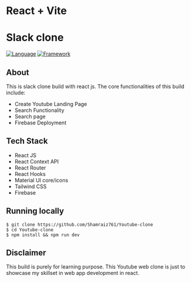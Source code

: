 # React + Vite

# Slack clone

[![Language](https://img.shields.io/badge/Language-Javascript-blue.svg?style=flat)](https://www.javascript.com/)
[![Framework](https://img.shields.io/badge/Framework-Reactjs-brightgreen.svg?style=flat)](https://reactjs.org/)


## About

This is slack clone build with react js. The core functionalities of this build include:


- Create Youtube Landing Page
- Search Functionality
- Search page
- Firebase Deployment 

## Tech Stack

- React JS
- React Context API
- React Router
- React Hooks
- Material UI core/icons
- Tailwind CSS
- Firebase




## Running locally

`$ git clone https://github.com/Shamraiz761/Youtube-clone` <br/>
`$ cd Youtube-clone` <br/>
`$ npm install && npm run dev` <br/>

## Disclaimer

This build is purely for learning purpose. This Youtube web clone is just to showcase my skillset in web app development in react.
